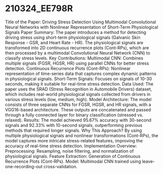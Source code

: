 # 210324_EE798R
Title of the Paper:
Driving Stress Detection Using Multimodal Convolutional Neural Networks with Nonlinear Representation of Short-Term Physiological Signals
Paper Summary:
The paper introduces a method for detecting driving stress using short-term physiological signals (Galvanic Skin Response - GSR, and Heart Rate - HR). The physiological signals are transformed into 2D continuous recurrence plots (Cont-RPs), which are then processed by a multimodal Convolutional Neural Network (CNN) to classify stress levels.
Key Contributions:
Multimodal CNN: Combines multiple signals (FGSR, HGSR, HR) using parallel CNNs for better stress detection.
Continuous Recurrence Plots (Cont-RPs): Nonlinear representation of time-series data that captures complex dynamic patterns in physiological signals.
Short-Term Signals: Focuses on signals of 10-30 seconds, making it suitable for real-time stress detection.
Data Used:
The paper uses the SRAD (Stress Recognition in Automobile Drivers) dataset, which includes real-world physiological signals collected from drivers in various stress levels (low, medium, high).
Model Architecture:
The model consists of three separate CNNs for FGSR, HGSR, and HR signals, with a VGG16-based architecture. These outputs are concatenated and passed through a fully connected layer for binary classification (stressed vs. relaxed).
Results:
The model achieved 95.67% accuracy with 30-second signals and 92.33% with 10-second signals, outperforming previous methods that required longer signals.
Why This Approach?
By using multiple physiological signals and nonlinear transformations (Cont-RPs), the model captures more intricate stress-related features, improving the accuracy of real-time stress detection.
Implementation Overview:
Preprocessing: Resampling, noise filtering, and normalization of physiological signals.
Feature Extraction: Generation of Continuous Recurrence Plots (Cont-RPs).
Model: Multimodal CNN trained using leave-one-recording-out cross-validation.
